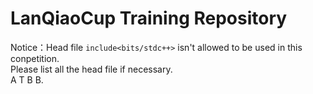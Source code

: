 # LanQiaoCup Training Repository  
Notice：Head file `include<bits/stdc++>` isn't allowed to be used in this conpetition.  
Please list all the head file if necessary.  
A T B B.
 
